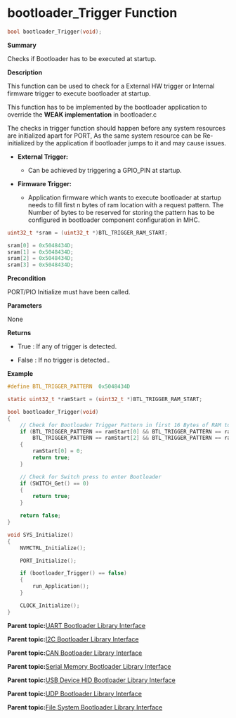 # bootloader\_Trigger Function

```c
bool bootloader_Trigger(void);
```

**Summary**

Checks if Bootloader has to be executed at startup.

**Description**

This function can be used to check for a External HW trigger or Internal firmware trigger to execute bootloader at startup.

This function has to be implemented by the bootloader application to override the **WEAK implementation** in bootloader.c

The checks in trigger function should happen before any system resources are initialized apart for PORT, As the same system resource can be Re-initialized by the application if bootloader jumps to it and may cause issues.

-   **External Trigger:**

    -   Can be achieved by triggering a GPIO\_PIN at startup.

-   **Firmware Trigger:**

    -   Application firmware which wants to execute bootloader at startup needs to fill first n bytes of ram location with a request pattern. The Number of bytes to be reserved for storing the pattern has to be configured in bootloader component configuration in MHC.


```c
uint32_t *sram = (uint32_t *)BTL_TRIGGER_RAM_START;

sram[0] = 0x5048434D;
sram[1] = 0x5048434D;
sram[2] = 0x5048434D;
sram[3] = 0x5048434D;
```

**Precondition**

PORT/PIO Initialize must have been called.

**Parameters**

None

**Returns**

-   True : If any of trigger is detected.

-   False : If no trigger is detected..


**Example**

```c
#define BTL_TRIGGER_PATTERN  0x5048434D

static uint32_t *ramStart = (uint32_t *)BTL_TRIGGER_RAM_START;

bool bootloader_Trigger(void)
{
    // Check for Bootloader Trigger Pattern in first 16 Bytes of RAM to enter Bootloader.
    if (BTL_TRIGGER_PATTERN == ramStart[0] && BTL_TRIGGER_PATTERN == ramStart[1] &&
        BTL_TRIGGER_PATTERN == ramStart[2] && BTL_TRIGGER_PATTERN == ramStart[3])
    {
        ramStart[0] = 0;
        return true;
    }

    // Check for Switch press to enter Bootloader
    if (SWITCH_Get() == 0)
    {
        return true;
    }

    return false;
}

void SYS_Initialize()
{
    NVMCTRL_Initialize();

    PORT_Initialize();

    if (bootloader_Trigger() == false)
    {
        run_Application();
    }

    CLOCK_Initialize();
}

```

**Parent topic:**[UART Bootloader Library Interface](GUID-3C3BD693-4F3C-46C4-B4FC-517A4BA1DEFA.md)

**Parent topic:**[I2C Bootloader Library Interface](GUID-DC31D773-75F7-482A-91FF-204681625DA3.md)

**Parent topic:**[CAN Bootloader Library Interface](GUID-39A587F3-01B0-40CD-BF7E-3F23871BE462.md)

**Parent topic:**[Serial Memory Bootloader Library Interface](GUID-26BD4D0B-9547-4AD1-A013-94DCFFC90933.md)

**Parent topic:**[USB Device HID Bootloader Library Interface](GUID-B0B0B2AC-6B17-43C1-B801-46E9639B3E66.md)

**Parent topic:**[UDP Bootloader Library Interface](GUID-1A9282A3-358C-4218-9A8A-CE8492B06164.md)

**Parent topic:**[File System Bootloader Library Interface](GUID-A1E794F4-0659-4283-AF6A-3642708A0F7D.md)

